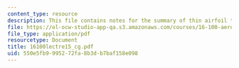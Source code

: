 ```yaml
---
content_type: resource
description: This file contains notes for the summary of thin airfoil theory.
file: https://ol-ocw-studio-app-qa.s3.amazonaws.com/courses/16-100-aerodynamics-fall-2005/550e5fb9995272fa8b3db7baf158e098_16100lectre15_cg.pdf
file_type: application/pdf
resourcetype: Document
title: 16100lectre15_cg.pdf
uid: 550e5fb9-9952-72fa-8b3d-b7baf158e098
---
```


